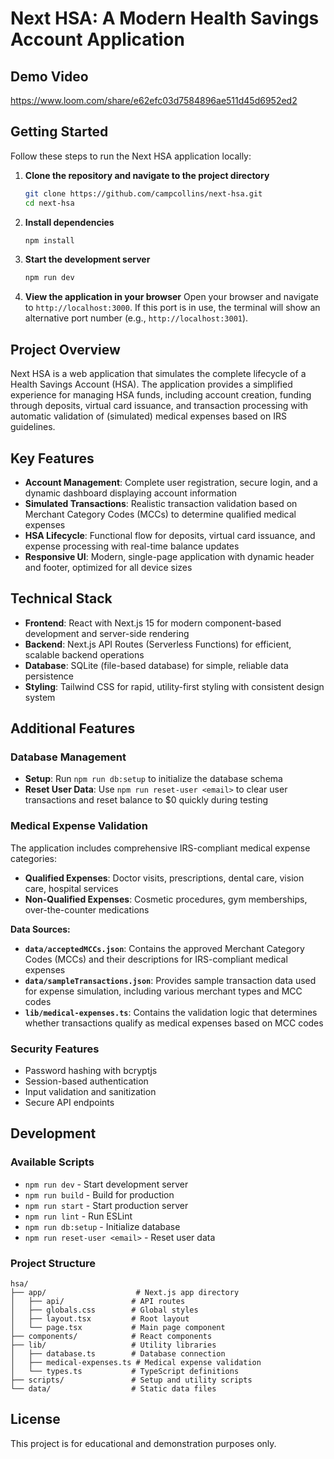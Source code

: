 # Next HSA: A Modern Health Savings Account Application

## Demo Video
https://www.loom.com/share/e62efc03d7584896ae511d45d6952ed2

## Getting Started

Follow these steps to run the Next HSA application locally:

1. **Clone the repository and navigate to the project directory**
   ```bash
   git clone https://github.com/campcollins/next-hsa.git
   cd next-hsa
   ```

2. **Install dependencies**
   ```bash
   npm install
   ```

3. **Start the development server**
   ```bash
   npm run dev
   ```

4. **View the application in your browser**
   Open your browser and navigate to `http://localhost:3000`. If this port is in use, the terminal will show an alternative port number (e.g., `http://localhost:3001`).

## Project Overview

Next HSA is a web application that simulates the complete lifecycle of a Health Savings Account (HSA). The application provides a simplified experience for managing HSA funds, including account creation, funding through deposits, virtual card issuance, and transaction processing with automatic validation of (simulated) medical expenses based on IRS guidelines.

## Key Features

- **Account Management**: Complete user registration, secure login, and a dynamic dashboard displaying account information
- **Simulated Transactions**: Realistic transaction validation based on Merchant Category Codes (MCCs) to determine qualified medical expenses
- **HSA Lifecycle**: Functional flow for deposits, virtual card issuance, and expense processing with real-time balance updates
- **Responsive UI**: Modern, single-page application with dynamic header and footer, optimized for all device sizes

## Technical Stack

- **Frontend**: React with Next.js 15 for modern component-based development and server-side rendering
- **Backend**: Next.js API Routes (Serverless Functions) for efficient, scalable backend operations
- **Database**: SQLite (file-based database) for simple, reliable data persistence
- **Styling**: Tailwind CSS for rapid, utility-first styling with consistent design system

## Additional Features

### Database Management
- **Setup**: Run `npm run db:setup` to initialize the database schema
- **Reset User Data**: Use `npm run reset-user <email>` to clear user transactions and reset balance to $0 quickly during testing

### Medical Expense Validation
The application includes comprehensive IRS-compliant medical expense categories:
- **Qualified Expenses**: Doctor visits, prescriptions, dental care, vision care, hospital services
- **Non-Qualified Expenses**: Cosmetic procedures, gym memberships, over-the-counter medications

**Data Sources:**
- **`data/acceptedMCCs.json`**: Contains the approved Merchant Category Codes (MCCs) and their descriptions for IRS-compliant medical expenses
- **`data/sampleTransactions.json`**: Provides sample transaction data used for expense simulation, including various merchant types and MCC codes
- **`lib/medical-expenses.ts`**: Contains the validation logic that determines whether transactions qualify as medical expenses based on MCC codes

### Security Features
- Password hashing with bcryptjs
- Session-based authentication
- Input validation and sanitization
- Secure API endpoints

## Development

### Available Scripts
- `npm run dev` - Start development server
- `npm run build` - Build for production
- `npm run start` - Start production server
- `npm run lint` - Run ESLint
- `npm run db:setup` - Initialize database
- `npm run reset-user <email>` - Reset user data

### Project Structure
```
hsa/
├── app/                    # Next.js app directory
│   ├── api/               # API routes
│   ├── globals.css        # Global styles
│   ├── layout.tsx         # Root layout
│   └── page.tsx           # Main page component
├── components/            # React components
├── lib/                   # Utility libraries
│   ├── database.ts        # Database connection
│   ├── medical-expenses.ts # Medical expense validation
│   └── types.ts           # TypeScript definitions
├── scripts/               # Setup and utility scripts
└── data/                  # Static data files
```

## License

This project is for educational and demonstration purposes only. 
